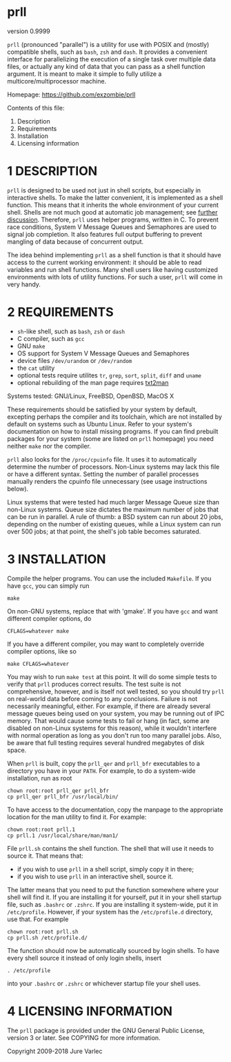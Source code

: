 # prll
version 0.9999

`prll` (pronounced "parallel") is a utility for use with POSIX and
(mostly) compatible shells, such as `bash`, `zsh` and `dash`. It provides a
convenient interface for parallelizing the execution of a single task
over multiple data files, or actually any kind of data that you can
pass as a shell function argument. It is meant to make it simple to
fully utilize a multicore/multiprocessor machine.

Homepage: https://github.com/exzombie/prll


Contents of this file:

  1. Description
  2. Requirements
  3. Installation
  4. Licensing information


# 1 DESCRIPTION

`prll` is designed to be used not just in shell scripts, but especially
in interactive shells. To make the latter convenient, it is
implemented as a shell function. This means that it inherits the whole
environment of your current shell. Shells are not much good at
automatic job management; see
[further discussion](http://prll.sourceforge.net/shell_parallel.html).
Therefore, `prll` uses helper programs, written in C. To prevent race
conditions, System V Message Queues and Semaphores are used to signal
job completion. It also features full output buffering to prevent
mangling of data because of concurrent output.

The idea behind implementing `prll` as a shell function is that it
should have access to the current working environment: it should be
able to read variables and run shell functions. Many shell users like
having customized environments with lots of utility functions. For
such a user, `prll` will come in very handy.


# 2 REQUIREMENTS

- `sh`-like shell, such as `bash`, `zsh` or `dash`
- C compiler, such as `gcc`
- GNU `make`
- OS support for System V Message Queues and Semaphores
- device files `/dev/urandom` or `/dev/random`
- the `cat` utility
- optional tests require utilites `tr`, `grep`, `sort`, `split`, `diff` and `uname`
- optional rebuilding of the man page requires [txt2man](http://mvertes.free.fr/)

Systems tested: GNU/Linux, FreeBSD, OpenBSD, MacOS X

These requirements should be satisfied by your system by default,
excepting perhaps the compiler and its toolchain, which are not
installed by default on systems such as Ubuntu Linux. Refer to your
system's documentation on how to install missing programs. If you can
find prebuilt packages for your system (some are listed on `prll`
homepage) you need neither `make` nor the compiler.

`prll` also looks for the `/proc/cpuinfo` file. It uses it to
automatically determine the number of processors. Non-Linux systems
may lack this file or have a different syntax. Setting the number of
parallel processes manually renders the cpuinfo file unnecessary (see
usage instructions below).

Linux systems that were tested had much larger Message Queue size than
non-Linux systems. Queue size dictates the maximum number of jobs that
can be run in parallel. A rule of thumb: a BSD system can run about 20
jobs, depending on the number of existing queues, while a Linux system
can run over 500 jobs; at that point, the shell's job table becomes
saturated.


# 3 INSTALLATION

Compile the helper programs. You can use the included `Makefile`. If you
have `gcc`, you can simply run
```
make
```

On non-GNU systems, replace that with 'gmake'.
If you have `gcc` and want different compiler options, do
```
CFLAGS=whatever make
```
  
If you have a different compiler, you may want to completely override
compiler options, like so
```
make CFLAGS=whatever
```

You may wish to run `make test` at this point. It will do some simple
tests to verify that `prll` produces correct results. The test suite is
not comprehensive, however, and is itself not well tested, so you
should try `prll` on real-world data before coming to any
conclusions. Failure is not necessarily meaningful, either. For
example, if there are already several message queues being used on
your system, you may be running out of IPC memory. That would cause
some tests to fail or hang (in fact, some are disabled on non-Linux
systems for this reason), while it wouldn't interfere with normal
operation as long as you don't run too many parallel jobs. Also, be
aware that full testing requires several hundred megabytes of disk
space.

When `prll` is built, copy the `prll_qer` and `prll_bfr` executables to a
directory you have in your `PATH`. For example, to do a system-wide
installation, run as root
```
chown root:root prll_qer prll_bfr
cp prll_qer prll_bfr /usr/local/bin/
```

To have access to the documentation, copy the manpage to the
appropriate location for the man utility to find it. For example:
```
chown root:root prll.1
cp prll.1 /usr/local/share/man/man1/
```

File `prll.sh` contains the shell function. The shell that will use it
needs to source it. That means that:

- if you wish to use `prll` in a shell script, simply copy it in there;
- if you wish to use `prll` in an interactive shell, source it.

The latter means that you need to put the function somewhere where
your shell will find it. If you are installing it for yourself, put it
in your shell startup file, such as `.bashrc` or `.zshrc`. If you are
installing it system-wide, put it in `/etc/profile`. However, if your
system has the `/etc/profile.d` directory, use that. For example
```
chown root:root prll.sh
cp prll.sh /etc/profile.d/
```

The function should now be automatically sourced by login shells. To
have every shell source it instead of only login shells, insert
```
. /etc/profile
```

into your `.bashrc` or `.zshrc` or whichever startup file your shell
uses.


# 4 LICENSING INFORMATION

The `prll` package is provided under the GNU General Public
License, version 3 or later. See COPYING for more information.

Copyright 2009-2018 Jure Varlec
